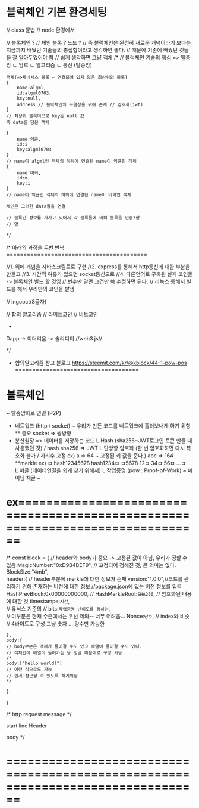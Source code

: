 # 블럭체인 기본 환경세팅

// class 문법
// node 환경에서

// 블록체인 ?
// 체인 블록 ? 노드 ?
// 즉 블럭체인은 완전히 새로운 개념이라기 보다는 지금까지 배웠던 기술들의 총집합이라고 생각하면 좋다.
// 때문에 기존에 배웠던 것들을 잘 알아두었어야 함
// 쉽게 생각하면 그냥 객체
/*
    // 블럭체인 기술의 핵심 => 탈중앙
        ㄴ 암호
        ㄴ 알고리즘 
        ㄴ 통신 (탈중앙)
    
    
    객체(=>제네시스 블록 ~ 연결되어 있지 않은 최상위의 블록)
    {
        name:algml,
        id:algml0703,
        key:null,
        address // 블럭체인의 무결성을 위해 존재 // 암호화(jwt)
    }
    // 최상위 블록이므로 key는 null 값
    즉 data를 담은 객체

    {
        name:익균,
        id:i
        key:algml0703
    }
    // name이 algml인 객체의 하위에 연결된 name이 익균인 객체
    {
        name:미희,
        id:m,
        key:i
    }
    // name이 익균인 객체의 하위에 연결된 name이 미희인 객체

    체인은 그러한 data들을 연결

    // 블록간 정보를 가지고 있어서 각 블록들에 의해 블록을 인증?함
    // 암

*/

/* 아래의 과정을 두번 반복=========================================

//1. 위에 개념을 자바스크림트로 구현
//2. express를 통해서 http통신에 대한 부분을 만들고
//3. 시간적 여유가 있으면 socket통신으로
//4. 다른언어로 구축된 실제 코인들 -> 블록체인 빌드 할 것임
// 변수만 알면 그건만 쓱 수정하면 된다.
// 리눅스 통해서 빌드를 해서 우리만의 코인을 발생

// ingooct(8글자)

// 합의 알고리즘
// 라이트코인
// 비트코인

+ 
Dapp -> 이더리움 -> 솔리디티 //web3.js//

*/
* 합의알고리즘 참고 블로그 https://steemit.com/kr/@kblock/44-1-pow-pos ====================================

# 블록체인
~ 탈중앙화로 
                     연결 (P2P)
- 네트워크 (http / socket) ~ 우리가 만든 코드를 네트워크에 흘러보내게 하기 위함
    ** 중요 socket => 쌍방향
- 분산원장 => 데이터를 저장하는 코드
    L Hash  (sha256~JWT로그인 토큰 만들 때 사용했던 것) / hash sha256 => JWT
    L 단방향 암호화 (한 번 암호화하면 다시 복호화 불가 / 자리수 고정 ex) a => 64     ~ 고정된 키 값을 준다.) 
                                                                         abc => 164                                                                        
        **merkle
                        ex)  ㅁ hash12345678
                    hash1234ㅁ ㅁ5678
                  12ㅁ 34ㅁ 56ㅁ ...ㅁ   
    L 머클 (데이터연결을 쉽게 찾기 위해서)
    L 작업증명 (pow : Proof-of-Work) 
        ~ 마이닝 채굴
        ~ 


# ex==============================================================================
/*
const block = {
    // header와 body가 중요 -> 고정된 값이 아님, 우리가 정할 수 있음
    MagicNumber:"0xD9B4BEF9",  // 고정되어 정해진 것, 큰 의미는 없다.
    BlockSize:"4mb",            
    header:{
        // header부분에 merkle에 대한 정보가 존재
        version:"1.0.0",//코드를 관리하기 위해 존재하는 버전에 대한 정보
        //package.json에 있는 버전 정보를 입력
        HashPrevBlock:0x00000000000,  // 
        HashMerkleRoot:`SHA256`, //  암호화된 내용에 대한 것
        timestampe:`시간`,  
            // 유닉스 기준의
            //
        bits:`작업증명 난이도를 정하는`,  
            // 이부분은 현재 수준에서는 우선 제외-- 너무 어려움... 
        Nonce:`난수`,
         // index와 비슷 
         // 4바이트로 구성 그냥 숫자 ... 양수만 가능한

    },
    body:{
    // body부분은 객체가 들어갈 수도 있고 배열이 들어갈 수도 있다.
    // 객체안에 배열이 들어가는 등 정말 마음대로 구성 가능
    /*
    body:["hello world!"]
    // 이런 식으로도 가능
    // 쉽게 접근할 수 있도록 하기위함
    */
        
    }
}

/* http request message */

start line
Header

body
*/
# ================================================================================